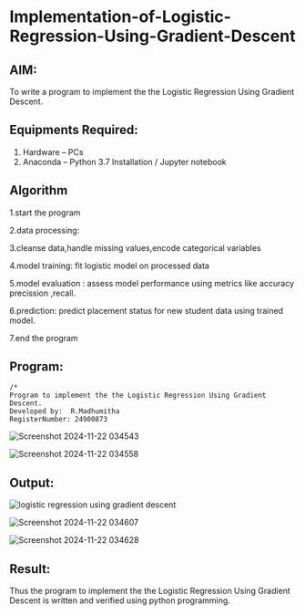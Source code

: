 # Implementation-of-Logistic-Regression-Using-Gradient-Descent

## AIM:
To write a program to implement the the Logistic Regression Using Gradient Descent.

## Equipments Required:
1. Hardware – PCs
2. Anaconda – Python 3.7 Installation / Jupyter notebook

## Algorithm
1.start the program

2.data processing:

3.cleanse data,handle missing values,encode categorical variables

4.model training: fit logistic model on processed data

5.model evaluation : assess model performance using metrics like accuracy precission ,recall.

6.prediction: predict placement status for new student data using trained model.

7.end the program

## Program:
```
/*
Program to implement the the Logistic Regression Using Gradient Descent.
Developed by:  R.Madhumitha
RegisterNumber: 24900873 

```
![Screenshot 2024-11-22 034543](https://github.com/user-attachments/assets/43c2ae09-3f57-46c6-91e3-8e996fbf9b7e)

![Screenshot 2024-11-22 034558](https://github.com/user-attachments/assets/8a3edb3c-f399-47f6-8967-8985eccd4f4f)

## Output:
![logistic regression using gradient descent](sam.png)

![Screenshot 2024-11-22 034607](https://github.com/user-attachments/assets/a9d91b59-339f-4aa2-854c-f5e23e39ee0b)

![Screenshot 2024-11-22 034628](https://github.com/user-attachments/assets/83c5390f-6b85-49d3-a648-a3881549a86f)



## Result:
Thus the program to implement the the Logistic Regression Using Gradient Descent is written and verified using python programming.

